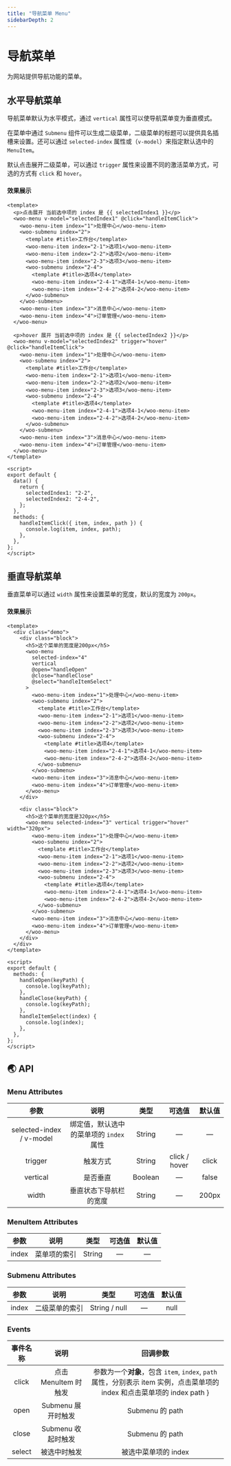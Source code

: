 ```yaml
---
title: "导航菜单 Menu"
sidebarDepth: 2
---
```


# 导航菜单

为网站提供导航功能的菜单。

## 水平导航菜单

导航菜单默认为水平模式，通过 `vertical` 属性可以使导航菜单变为垂直模式。

在菜单中通过 `Submenu` 组件可以生成二级菜单，二级菜单的标题可以提供具名插槽来设置。还可以通过 `selected-index` 属性或（`v-model`）来指定默认选中的 `MenuItem`。

默认点击展开二级菜单，可以通过 `trigger` 属性来设置不同的激活菜单方式，可选的方式有 `click` 和 `hover`。

#### 效果展示

<ClientOnly>
<menu-demo/>
</ClientOnly>

```vue
<template>
  <p>点击展开 当前选中项的 index 是 {{ selectedIndex1 }}</p>
  <woo-menu v-model="selectedIndex1" @click="handleItemClick">
    <woo-menu-item index="1">处理中心</woo-menu-item>
    <woo-submenu index="2">
      <template #title>工作台</template>
      <woo-menu-item index="2-1">选项1</woo-menu-item>
      <woo-menu-item index="2-2">选项2</woo-menu-item>
      <woo-menu-item index="2-3">选项3</woo-menu-item>
      <woo-submenu index="2-4">
        <template #title>选项4</template>
        <woo-menu-item index="2-4-1">选项4-1</woo-menu-item>
        <woo-menu-item index="2-4-2">选项4-2</woo-menu-item>
      </woo-submenu>
    </woo-submenu>
    <woo-menu-item index="3">消息中心</woo-menu-item>
    <woo-menu-item index="4">订单管理</woo-menu-item>
  </woo-menu>

  <p>hover 展开 当前选中项的 index 是 {{ selectedIndex2 }}</p>
  <woo-menu v-model="selectedIndex2" trigger="hover" @click="handleItemClick">
    <woo-menu-item index="1">处理中心</woo-menu-item>
    <woo-submenu index="2">
      <template #title>工作台</template>
      <woo-menu-item index="2-1">选项1</woo-menu-item>
      <woo-menu-item index="2-2">选项2</woo-menu-item>
      <woo-menu-item index="2-3">选项3</woo-menu-item>
      <woo-submenu index="2-4">
        <template #title>选项4</template>
        <woo-menu-item index="2-4-1">选项4-1</woo-menu-item>
        <woo-menu-item index="2-4-2">选项4-2</woo-menu-item>
      </woo-submenu>
    </woo-submenu>
    <woo-menu-item index="3">消息中心</woo-menu-item>
    <woo-menu-item index="4">订单管理</woo-menu-item>
  </woo-menu>
</template>

<script>
export default {
  data() {
    return {
      selectedIndex1: "2-2",
      selectedIndex2: "2-4-2",
    };
  },
  methods: {
    handleItemClick({ item, index, path }) {
      console.log(item, index, path);
    },
  },
};
</script>
```

## 垂直导航菜单

垂直菜单可以通过 `width` 属性来设置菜单的宽度，默认的宽度为 `200px`。

#### 效果展示

<ClientOnly>
<menu-demo-vertical/>
</ClientOnly>

```vue
<template>
  <div class="demo">
    <div class="block">
      <h5>这个菜单的宽度是200px</h5>
      <woo-menu
        selected-index="4"
        vertical
        @open="handleOpen"
        @close="handleClose"
        @select="handleItemSelect"
      >
        <woo-menu-item index="1">处理中心</woo-menu-item>
        <woo-submenu index="2">
          <template #title>工作台</template>
          <woo-menu-item index="2-1">选项1</woo-menu-item>
          <woo-menu-item index="2-2">选项2</woo-menu-item>
          <woo-menu-item index="2-3">选项3</woo-menu-item>
          <woo-submenu index="2-4">
            <template #title>选项4</template>
            <woo-menu-item index="2-4-1">选项4-1</woo-menu-item>
            <woo-menu-item index="2-4-2">选项4-2</woo-menu-item>
          </woo-submenu>
        </woo-submenu>
        <woo-menu-item index="3">消息中心</woo-menu-item>
        <woo-menu-item index="4">订单管理</woo-menu-item>
      </woo-menu>
    </div>

    <div class="block">
      <h5>这个菜单的宽度是320px</h5>
      <woo-menu selected-index="3" vertical trigger="hover" width="320px">
        <woo-menu-item index="1">处理中心</woo-menu-item>
        <woo-submenu index="2">
          <template #title>工作台</template>
          <woo-menu-item index="2-1">选项1</woo-menu-item>
          <woo-menu-item index="2-2">选项2</woo-menu-item>
          <woo-menu-item index="2-3">选项3</woo-menu-item>
          <woo-submenu index="2-4">
            <template #title>选项4</template>
            <woo-menu-item index="2-4-1">选项4-1</woo-menu-item>
            <woo-menu-item index="2-4-2">选项4-2</woo-menu-item>
          </woo-submenu>
        </woo-submenu>
        <woo-menu-item index="3">消息中心</woo-menu-item>
        <woo-menu-item index="4">订单管理</woo-menu-item>
      </woo-menu>
    </div>
  </div>
</template>

<script>
export default {
  methods: {
    handleOpen(keyPath) {
      console.log(keyPath);
    },
    handleClose(keyPath) {
      console.log(keyPath);
    },
    handleItemSelect(index) {
      console.log(index);
    },
  },
};
</script>
```

## 🌏 API

### Menu Attributes

|           参数           |                  说明                   |  类型   |    可选值     | 默认值 |
| :----------------------: | :-------------------------------------: | :-----: | :-----------: | :----: |
| selected-index / v-model | 绑定值，默认选中的菜单项的 `index` 属性 | String  |       —       |   —    |
|         trigger          |                触发方式                 | String  | click / hover | click  |
|         vertical         |                是否垂直                 | Boolean |       —       | false  |
|          width           |         垂直状态下导航栏的宽度          | String  |       —       | 200px  |

### MenuItem Attributes

| 参数  |     说明     |  类型  | 可选值 | 默认值 |
| :---: | :----------: | :----: | :----: | :----: |
| index | 菜单项的索引 | String |   —    |   —    |

### Submenu Attributes

| 参数  |      说明      |     类型      | 可选值 | 默认值 |
| :---: | :------------: | :-----------: | :----: | :----: |
| index | 二级菜单的索引 | String / null |   —    |  null  |

### Events

| 事件名称 |         说明         |                                                         回调参数                                                          |
| :------: | :------------------: | :-----------------------------------------------------------------------------------------------------------------------: |
|  click   | 点击 MenuItem 时触发 | 参数为一个**对象**，包含 `item`, `index`, `path` 属性，分别表示 item 实例，点击菜单项的 index 和点击菜单项的 index path } |
|   open   |  Submenu 展开时触发  |                                                      Submenu 的 path                                                      |
|  close   |  Submenu 收起时触发  |                                                      Submenu 的 path                                                      |
|  select  |     被选中时触发     |                                                   被选中菜单项的 index                                                    |
